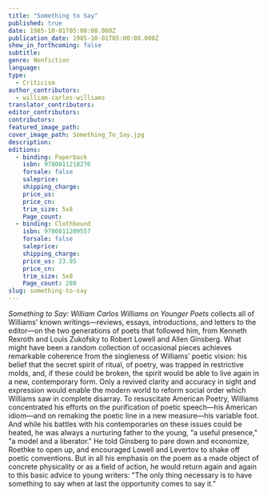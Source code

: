```yaml
---
title: "Something to Say"
published: true
date: 1985-10-01T05:00:08.000Z
publication_date: 1985-10-01T05:00:08.000Z
show_in_forthcoming: false
subtitle:
genre: Nonfiction
language:
type:
  - Criticism
author_contributors:
  - william-carlos-williams
translator_contributors:
editor_contributors:
contributors:
featured_image_path:
cover_image_path: Something_To_Say.jpg
description:
editions:
  - binding: Paperback
    isbn: 9780811218276
    forsale: false
    saleprice:
    shipping_charge:
    price_us:
    price_cn:
    trim_size: 5x8
    Page_count:
  - binding: Clothbound
    isbn: 9780811209557
    forsale: false
    saleprice:
    shipping_charge:
    price_us: 23.95
    price_cn:
    trim_size: 5x8
    Page_count: 280
slug: something-to-say
---
```


_Something to Say: William Carlos Williams on Younger Poets_ collects all of Williams’ known writings—reviews, essays, introductions, and letters to the editor—on the two generations of poets that followed him, from Kenneth Rexroth and Louis Zukofsky to Robert Lowell and Allen Ginsberg. What might have been a random collection of occasional pieces achieves remarkable coherence from the singleness of Williams’ poetic vision: his belief that the secret spirit of ritual, of poetry, was trapped in restrictive molds, and, if these could be broken, the spirit would be able to live again in a new, contemporary form. Only a revived clarity and accuracy in sight and expression would enable the modern world to reform social order which Williams saw in complete disarray. To resuscitate American Poetry, Williams concentrated his efforts on the purification of poetic speech—his American idiom—and on remaking the poetic line in a new measure—his variable foot. And while his battles with his contemporaries on these issues could be heated, he was always a nurturing father to the young, "a useful presence," "a model and a liberator." He told Ginsberg to pare down and economize, Roethke to open up, and encouraged Lowell and Levertov to shake off poetic conventions. But in all his emphasis on the poem as a made object of concrete physicality or as a field of action, he would return again and again to this basic advice to young writers: "The only thing necessary is to have something to say when at last the opportunity comes to say it."

